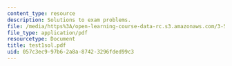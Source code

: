 ```yaml
---
content_type: resource
description: Solutions to exam problems.
file: /media/https%3A/open-learning-course-data-rc.s3.amazonaws.com/3-53-electrochemical-processing-of-materials-spring-2001/057c3ec997b62a8a87423296fded99c3_test1sol.pdf
file_type: application/pdf
resourcetype: Document
title: test1sol.pdf
uid: 057c3ec9-97b6-2a8a-8742-3296fded99c3
---
```

